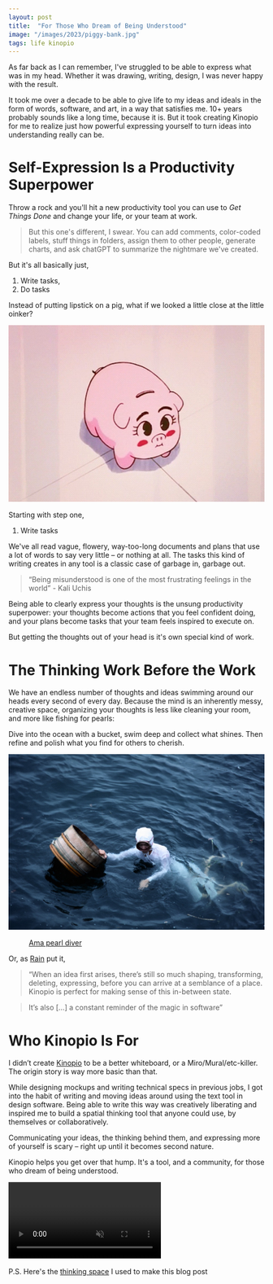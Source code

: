 ```yaml
---
layout: post
title:  "For Those Who Dream of Being Understood"
image: "/images/2023/piggy-bank.jpg"
tags: life kinopio
---
```



As far back as I can remember, I've struggled to be able to express what was in my head. Whether it was drawing, writing, design, I was never happy with the result. 

It took me over a decade to be able to give life to my ideas and ideals in the form of words, software, and art, in a way that satisfies me. 10+ years probably sounds like a long time, because it is. But it took creating Kinopio for me to realize just how powerful expressing yourself to turn ideas into understanding really can be. 

# Self-Expression Is a Productivity Superpower

Throw a rock and you'll hit a new productivity tool you can use to _Get Things Done_ and change your life, or your team at work. 

> But this one's different, I swear. You can add comments, color-coded labels, stuff things in folders, assign them to other people, generate charts, and ask chatGPT to summarize the nightmare we've created. 

But it's all basically just,
 
1. Write tasks,
2. Do tasks

Instead of putting lipstick on a pig, what if we looked a little close at the little oinker?

<img class="" src="/images/2023/piggy-bank.jpg"/>

Starting with step one,

1. Write tasks

We've all read vague, flowery, way-too-long documents and plans that use a lot of words to say very little – or nothing at all. The tasks this kind of writing creates in any tool is a classic case of garbage in, garbage out. 

> “Being misunderstood is one of the most frustrating feelings in the world” - Kali Uchis

Being able to clearly express your thoughts is the unsung productivity superpower: your thoughts become actions that you feel confident doing, and your plans become tasks that your team feels inspired to execute on. 

But getting the thoughts out of your head is it's own special kind of work.

# The Thinking Work Before the Work

We have an endless number of thoughts and ideas swimming around our heads every second of every day. Because the mind is an inherently messy, creative space, organizing your thoughts is less like cleaning your room, and more like fishing for pearls: 

Dive into the ocean with a bucket, swim deep and collect what shines. Then refine and polish what you find for others to cherish. 

<img class="" src="/images/2023/ama.jpg"/>
<figure>
  <figcaption>
    <a href="https://en.wikipedia.org/wiki/Pearl_hunting">Ama pearl diver</a>
  </figcaption>
</figure>

Or, as [Rain](https://twitter.com/pketh/status/1631796143746105344/photo/1) put it, 

> “When an idea first arises, there’s still so much shaping, transforming, deleting, expressing, before you can arrive at a semblance of a place. Kinopio is perfect for making sense of this in-between state. 

> It’s also […] a constant reminder of the magic in software”

# Who Kinopio Is For

I didn’t create [Kinopio](https://kinopio.club) to be a better whiteboard, or a Miro/Mural/etc-killer. The origin story is way more basic than that. 

While designing mockups and writing technical specs in previous jobs, I got into the habit of writing and moving ideas around using the text tool in design software. Being able to write this way was creatively liberating and inspired me to build a spatial thinking tool that anyone could use, by themselves or collaboratively. 

Communicating your ideas, the thinking behind them, and expressing more of yourself is scary – right up until it becomes second nature. 

Kinopio helps you get over that hump. It's a tool, and a community, for those who dream of being understood.

<p>
  <video autoplay loop muted playsinline class="">
    <source src="/images/2023/anime-computing.mp4">
  </video>
</p>

P.S. Here's the [thinking space](https://kinopio.club/-blog-dream-of-kinopio-we-can-communicate-better-s6kEk0SPr77XaUNS6JFIu) I used to make this blog post
